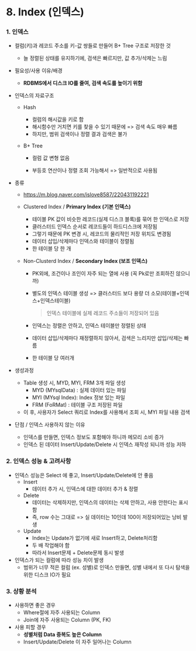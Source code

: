 # 8. Index (인덱스)



### 1. 인덱스

* 컬럼(키)과 레코드 주소를 키-값 쌍들로 만들어 B+ Tree 구조로 저장한 것

  * 늘 정렬된 상태를 유지하기에, 검색은 빠르지만, 값 추가/삭제는 느림
  
* 필요성/사용 이유/배경

  * **RDBMS에서 디스크 IO를 줄여, 검색 속도를 높이기 위함**
  
* 인덱스의 자료구조

  * Hash

    * 컬럼의 해시값을 키로 함
    * 해시함수만 거치면 키를 찾을 수 있기 때문에 => 검색 속도 매우 빠름
    * 하지만, 범위 검색이나 정렬 결과 검색은 불가

  * B+ Tree

    * 컬럼 값 변형 없음

    * 부등호 연산이나 정렬 조회 가능해서 => 일반적으로 사용됨

* 종류
  * https://m.blog.naver.com/islove8587/220431192221

  * Clustered Index / **Primary Index (기본 인덱스)**
    * 테이블 PK 값이 비슷한 레코드(실제 디스크 블록)를 묶어 한 인덱스로 저장
    * 클러스터드 인덱스 순서로 레코드들이 하드디스크에 저장됨
    * 그렇기 때문에 PK 변경 시, 레코드의 물리적인 저장 위치도 변경됨
    * 데이터 삽입/삭제마다 인덱스와 테이블이 정렬됨
    * 한 테이블 당 한 개

  * Non-Clusterd Index / **Secondary Index (보조 인덱스)**
    * PK외에, 조건이나 조인이 자주 되는 열에 사용 (꼭 Pk로만 조회하진 않으니까)
    
    * 별도의 인덱스 테이블 생성 => 클러스터드 보다 용량 더 소모(테이블+인덱스+인덱스테이블)
    
      > 인덱스 테이블에 실제 레코드 주소들이 저장되어 있음
    
    * 인덱스는 정렬은 안하고, 인덱스 테이블만 정렬된 상태
    
    * 데이터 삽입/삭제마다 재정렬하지 않아서, 검색은 느리지만 삽입/삭제는 빠름
    
    * 한 테이블 당 여러개
  
* 생성과정

  * Table 생성 시, MYD, MYI, FRM 3개 파일 생성
    * MYD (MYsqlData) : 실제 데이터 있는 파일
    * MYI (MYsql Index): Index 정보 있는 파일
    * FRM (FoRMat) : 테이블 구조 저장된 파일
  * 이 후, 사용자가 Select 쿼리로 Index를 사용해서 조회 시, MYI 파일 내용 검색
  
* 단점 / 인덱스 사용하지 않는 이유

  * 인덱스를 만들면, 인덱스 정보도 포함해야 하니까 메모리 소비 증가
  * 인덱스 된 데이터 Insert/Update/Delete 시 인덱스 재작성 되니까 성능 저하



### 2. 인덱스 성능 & 고려사항

* 인덱스 성능은 Select 에 좋고, Insert/Update/Delete에 안 좋음
  * Insert
    * 데이터 추가 시, 인덱스에 대한 데이터 추가 & 정렬
  * Delete
    * 데이터는 삭제하지만, 인덱스의 데이터는 삭제 안하고, 사용 안한다는 표시함
    * 즉, row 수는 그대로 => 실 데이터는 10인데 100이 저장되어있는 낭비 발생
  * Update
    * Index는 Update가 없기에 새로 Insert하고, Delete처리함
    * 두 배 작업해야 함
    * 따라서 Insert문제 + Delete문제 동시 발생
* 인덱스가 되는 컬럼에 따라 성능 차이 발생
  * 범위가 너무 적은 컬럼 (ex. 성별)로 인덱스 만들면, 성별 내에서 또 다시 탐색을 위한 디스크 IO가 필요



### 3. 상황 분석

* 사용하면 좋은 경우
  * Where절에 자주 사용되는 Column
  * Join에 자주 사용되는 Column (PK, FK)
* 사용 피할 경우
  * **성별처럼 Data 중복도 높은 Column**
  * Insert/Update/Delete 이 자주 일어나는 Column